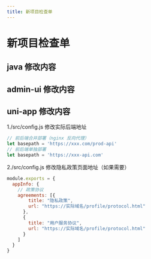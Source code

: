 ```yaml
---
title: 新项目检查单
---
```

# 新项目检查单

## java 修改内容



## admin-ui 修改内容




## uni-app 修改内容

1./src/config.js 修改实际后端地址
```js
// 前后端合并部署（nginx 反向代理）
let basepath = 'https://xxx.com/prod-api'
// 前后端单独部署
let basepath = 'https://xxx-api.com'
```

2./src/config.js 修改隐私政策页面地址（如果需要）
```js
module.exports = {
  appInfo: {
    // 政策协议
    agreements: [{
        title: "隐私政策",
        url: "https://实际域名/profile/protocol.html"
      },
      {
        title: "用户服务协议",
        url: "https://实际域名/profile/protocol.html"
      }
    ]
  }
}
```